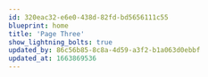 ```yaml
---
id: 320eac32-e6e0-438d-82fd-bd5656111c55
blueprint: home
title: 'Page Three'
show_lightning_bolts: true
updated_by: 86c56b85-8c8a-4d59-a3f2-b1a063d0ebbf
updated_at: 1663869536
---
```

